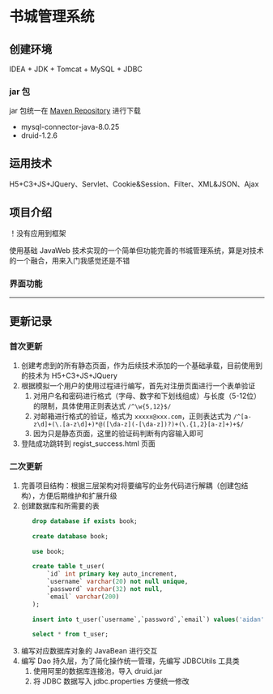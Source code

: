 # 书城管理系统

## 创建环境

IDEA + JDK + Tomcat + MySQL + JDBC

### jar 包

jar 包统一在 [Maven Repository](https://mvnrepository.com/) 进行下载
* mysql-connector-java-8.0.25
* druid-1.2.6

## 运用技术

H5+C3+JS+JQuery、Servlet、Cookie&Session、Filter、XML&JSON、Ajax

## 项目介绍

！没有应用到框架

使用基础 JavaWeb 技术实现的一个简单但功能完善的书城管理系统，算是对技术的一个融合，用来入门我感觉还是不错

### 界面功能

------

## 更新记录

### 首次更新

1. 创建考虑到的所有静态页面，作为后续技术添加的一个基础承载，目前使用到的技术为 H5+C3+JS+JQuery
2. 根据模拟一个用户的使用过程进行编写，首先对注册页面进行一个表单验证
   1. 对用户名和密码进行格式（字母、数字和下划线组成）与长度（5-12位）的限制，具体使用正则表达式 `/^\w{5,12}$/`
   2. 对邮箱进行格式的验证，格式为 `xxxxx@xxx.com`，正则表达式为 `/^[a-z\d]+(\.[a-z\d]+)*@([\da-z](-[\da-z])?)+(\.{1,2}[a-z]+)+$/`
   3. 因为只是静态页面，这里的验证码判断有内容输入即可
3. 登陆成功跳转到 regist_success.html 页面

### 二次更新

1. 完善项目结构：根据三层架构对将要编写的业务代码进行解耦（创建包结构），方便后期维护和扩展升级
2. 创建数据库和所需要的表
   ```sql
      drop database if exists book;
      
      create database book;
      
      use book;
      
      create table t_user(
          `id` int primary key auto_increment,
          `username` varchar(20) not null unique,
          `password` varchar(32) not null,
          `email` varchar(200)
      );
      
      insert into t_user(`username`,`password`,`email`) values('aidan','aidan','aidan@aidan.com');
      
      select * from t_user;
   ```
3. 编写对应数据库对象的 JavaBean 进行交互
4. 编写 Dao 持久层，为了简化操作统一管理，先编写 JDBCUtils 工具类
   1. 使用阿里的数据库连接池，导入 druid.jar
   2. 将 JDBC 数据写入 jdbc.properties 方便统一修改





